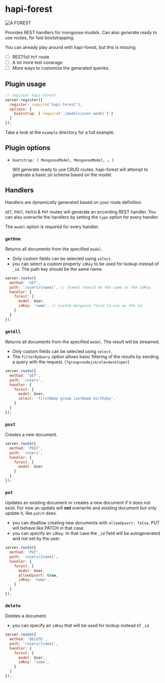hapi-forest
===========

![A FOREST](https://i.imgur.com/5l9cVaD.png)

Provides REST handlers for mongoose models. Can also generate ready to use
routes, for fast bootstrapping.

You can already play around with hapi-forest, but this is missing:
* [ ] RESTfull `PUT` route
* [ ] A lot more test coverage
* [ ] More ways to customize the generated queries.

## Plugin usage

```JavaScript
// register hapi-forest
server.register({
  register: require('hapi-forest'),
  options: {
    bootstrap: [ require('./models/user-model') ]
  }
});
```

Take a look at the `example` directory for a full example.

## Plugin options

* `bootstrap: [ MongooseModel, MongooseModel, … ]`

  Will generate ready to use CRUD routes. hapi-forest will attempt to generate a basic
  joi schema based on the model.

## Handlers

Handlers are dynamically generated based on your route definition.

`GET`, `POST`, `PATCH` & `PUT` routes will generate an according REST handler.
You can also overwrite the handlers by setting the `type` option for every handler.

The `model` option is required for every handler.

### `getOne`

Returns all documents from the specified `model`.

* Only custom fields can be selected using `select`.
* you can select a custom property `idKey` to be used for lookup instead of
`_id`. The path key should be the same name.

```JavaScript
server.route({
  method: 'GET',
  path: '/users/{name}', // {name} should be the same as the idKey
  handler: {
    forest: {
      model: User,
      idKey: 'name', // custom mongoose field to use as the id
    }
  }
});


```

### `getAll`

Returns all documents from the specified `model`. The result will be streamed.

* Only custom fields can be selected using `select`.
* The `filterByQuery` option allows basic filtering of the results by sending a
query with the request. (`?group=nodejs&role=developer`)

```JavaScript
server.route({
  method: 'GET',
  path: '/users',
  handler: {
    forest: {
      model: User,
      select: 'firstName group lastName birthday',
    }
  }
});
```

### `post`

Creates a new document.

```JavaScript
server.route({
  method: 'POST',
  path: '/users',
  handler: {
    forest: {
      model: User
    }
  }
});
```

### `put`

Updates an existing document or creates a new document if it does not exist.
For now an update will **not** overwrite and existing document but only update it,
like `patch` does.

* you can disallow creating new documents with `allowUpsert: false`. PUT will behave like PATCH in that case.
* you can specify an `idKey`.
In that case the `_id` field will be autogenerated and not set by the user.

```JavaScript
server.route({
  method: 'PUT',
  path: '/users/{name}',
  handler: {
    forest: {
      model: User,
      allowUpsert: true,
      idKey: 'name',
    }
  }
});
```

### `delete`

Deletes a document.

* you can specify an `idKey` that will be used for lookup instead of `_id`.

```JavaScript
server.route({
  method: 'DELETE',
  path: '/users/{name}',
  handler: {
    forest: {
      model: User,
      idKey: 'name',
    }
  }
});
```

